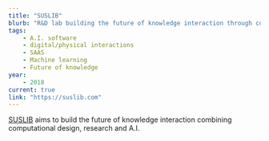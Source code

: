 ```yaml
---
title: "SUSLIB"
blurb: "R&D lab building the future of knowledge interaction through computational design, research, and AI."
tags:
    - A.I. software
    - digital/physical interactions
    - SAAS
    - Machine learning
    - Future of knowledge
year:
    - 2018
current: true
link: "https://suslib.com"
---
```

[SUSLIB](https://suslib.com) aims to build the future of knowledge interaction combining computational design, research and A.I. 
